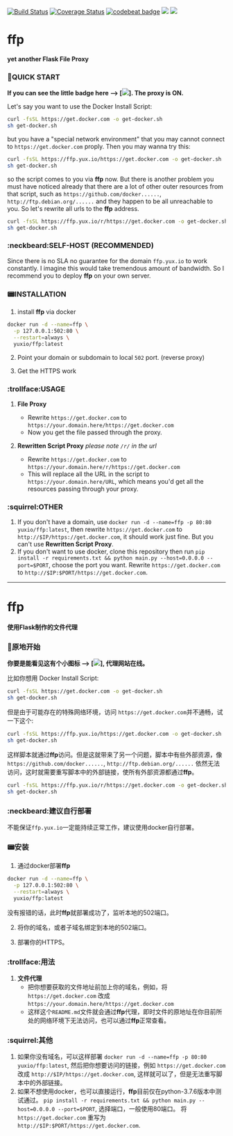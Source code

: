 [![Build Status](https://travis-ci.com/YUX-IO/ffp.svg?branch=master)](https://travis-ci.com/YUX-IO/ffp)
[![Coverage Status](https://coveralls.io/repos/github/YUX-IO/ffp/badge.svg?branch=master)](https://coveralls.io/github/YUX-IO/ffp?branch=master)
[![codebeat badge](https://codebeat.co/badges/52718a21-307b-4f31-a3be-93fa49df77ec)](https://codebeat.co/projects/github-com-yux-io-ffp-master)
[![](https://img.shields.io/docker/pulls/yuxio/ffp.svg?colorB=4AC41C)](https://hub.docker.com/r/yuxio/ffp)
[![](https://shields.beevelop.com/docker/image/image-size/yuxio/ffp/latest.svg) ](https://hub.docker.com/r/yuxio/ffp)


# ffp 
**yet another Flask File Proxy**


### :rocket:QUICK START
**If you can see the little badge here --> [![](https://ffp.yux.io/https://img.shields.io/badge/ffp.yux.io-%E2%9C%94-green.svg)]. The proxy is ON.**

Let's say you want to use the Docker Install Script:
```bash
curl -fsSL https://get.docker.com -o get-docker.sh
sh get-docker.sh
```
but you have a "special network environment" that you may cannot connect to `https://get.docker.com` proply. Then you may wanna try this:
```bash
curl -fsSL https://ffp.yux.io/https://get.docker.com -o get-docker.sh
sh get-docker.sh
```
so the script comes to you via **ffp** now. But there is another problem you must have noticed already that there are a lot of other outer resources from that script, such as `https://github.com/docker......`, `http://ftp.debian.org/......` and they happen to be all unreachable to you. So let's rewrite all urls to the **ffp** address.
```bash
curl -fsSL https://ffp.yux.io/r/https://get.docker.com -o get-docker.sh
sh get-docker.sh
```

### :neckbeard:SELF-HOST (RECOMMENDED)
Since there is no SLA no guarantee for the domain `ffp.yux.io` to work constantly. I imagine this would take tremendous amount of bandwidth. So I recommend you to deploy **ffp** on your own server.

### :pager:INSTALLATION

1. install **ffp** via docker 

```bash
docker run -d --name=ffp \
  -p 127.0.0.1:502:80 \
  --restart=always \
  yuxio/ffp:latest
```

2. Point your domain or subdomain to local `502` port. (reverse proxy)

3. Get the HTTPS work

### :trollface:USAGE

1. **File Proxy**
   - Rewrite `https://get.docker.com` to `https://your.domain.here/https://get.docker.com`
   - Now you get the file passed through the proxy.

2. **Rewritten Script Proxy**          *please note `/r/` in the url*
   - Rewrite `https://get.docker.com` to `https://your.domain.here/r/https://get.docker.com`
   - This will replace all the URL in the script to `https://your.domain.here/URL`, which means you'd get all the resources passing through your proxy.

### :squirrel:OTHER

1. If you don't have a domain, use `docker run -d --name=ffp -p 80:80 yuxio/ffp:latest`, then rewrite `https://get.docker.com` to `http://$IP/https://get.docker.com`, it should work just fine. But you can't use **Rewritten Script Proxy**.
2. If you don't want to use docker, clone this repository then run `pip install -r requirements.txt && python main.py --host=0.0.0.0 --port=$PORT`, choose the port you want. Rewrite `https://get.docker.com` to `http://$IP:$PORT/https://get.docker.com`.

***

# ffp 
**使用Flask制作的文件代理**


### :rocket:原地开始
**你要是能看见这有个小图标 --> [![](https://ffp.yux.io/https://img.shields.io/badge/ffp.yux.io-%E2%9C%94-green.svg)], 代理网站在线。**

比如你想用 Docker Install Script:
```bash
curl -fsSL https://get.docker.com -o get-docker.sh
sh get-docker.sh
```
但是由于可能存在的特殊网络环境，访问 `https://get.docker.com`并不通畅，试一下这个:
```bash
curl -fsSL https://ffp.yux.io/https://get.docker.com -o get-docker.sh
sh get-docker.sh
```
这样脚本就通过**ffp**访问。但是这就带来了另一个问题，脚本中有些外部资源，像 `https://github.com/docker......`, `http://ftp.debian.org/......` 依然无法访问，这时就需要重写脚本中的外部链接，使所有外部资源都通过**ffp**。
```bash
curl -fsSL https://ffp.yux.io/r/https://get.docker.com -o get-docker.sh
sh get-docker.sh
```

### :neckbeard:建议自行部署

不能保证`ffp.yux.io`一定能持续正常工作，建议使用docker自行部署。

### :pager:安装

1. 通过docker部署**ffp**

```bash
docker run -d --name=ffp \
  -p 127.0.0.1:502:80 \
  --restart=always \
  yuxio/ffp:latest
```

没有报错的话，此时**ffp**就部署成功了，监听本地的502端口。

2. 将你的域名，或者子域名绑定到本地的502端口。

3. 部署你的HTTPS。

### :trollface:用法

1. **文件代理**
   - 把你想要获取的文件地址前加上你的域名，例如，将 `https://get.docker.com` 改成 `https://your.domain.here/https://get.docker.com`
   - 这样这个`README.md`文件就会通过**ffp**代理，即时文件的原地址在你目前所处的网络环境下无法访问，也可以通过**ffp**正常查看。
  
### :squirrel:其他

1. 如果你没有域名，可以这样部署 `docker run -d --name=ffp -p 80:80 yuxio/ffp:latest`, 然后把你想要访问的链接，例如 `https://get.docker.com` 改成 `http://$IP/https://get.docker.com`, 这样就可以了，但是无法重写脚本中的外部链接。
2. 如果不想使用docker，也可以直接运行，**ffp**目前仅在python-3.7.6版本中测试通过。 `pip install -r requirements.txt && python main.py --host=0.0.0.0 --port=$PORT`, 选择端口，一般使用80端口。 将 `https://get.docker.com` 重写为 `http://$IP:$PORT/https://get.docker.com`.
